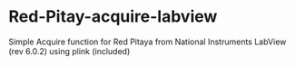 Red-Pitay-acquire-labview
=========================

Simple Acquire function for Red Pitaya from National Instruments LabView (rev 6.0.2) using plink (included)

